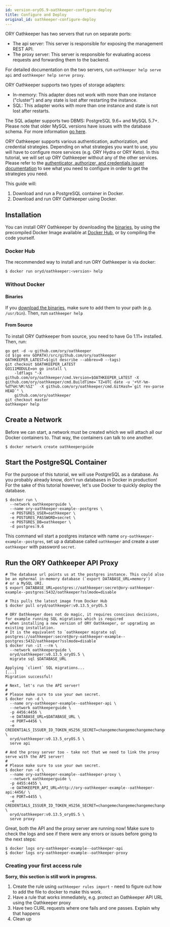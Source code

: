 ```yaml
---
id: version-oryOS.9-oathkeeper-configure-deploy
title: Configure and Deploy
original_id: oathkeeper-configure-deploy
---
```


ORY Oathkeeper has two servers that run on separate ports:

* The api server: This server is responsible for exposing the management REST API.
* The proxy server: This server is responsible for evaluating access requests and forwarding them to the backend.

For detailed documentation on the two servers, run `oathkeeper help serve api` and `oathkeeper help serve proxy`.

ORY Oathkeeper supports two types of storage adapters:

* In-memory: This adapter does not work with more than one instance ("cluster") and any state is lost after restarting the instance.
* SQL: This adapter works with more than one instance and state is not lost after restarts.

The SQL adapter supports two DBMS: PostgreSQL 9.6+ and MySQL 5.7+. Please note that
older MySQL versions have issues with the database schema.
For more information [go here](https://github.com/ory/hydra/issues/377).

ORY Oathkeeper supports various authentication, authorization, and credential strategies. Depending on what strategies
you want to use, you will have to configure more services (e.g. ORY Hydra or ORY Keto). In this tutorial, we will
set up ORY Oathkeeper without any of the other services. Please refer to the [authenticator, authorizer, and credentials
issuer documentation](./api-access-rules.md) to see what you need to configure in order to get the strategies you need.

This guide will:

1. Download and run a PostgreSQL container in Docker.
2. Download and run ORY Oathkeeper using Docker.

## Installation

You can install ORY Oathkeeper by downloading the [binaries](https://github.com/ory/oathkeeper/releases), by using
the precompiled Docker Image available at [Docker Hub](https://hub.docker.com/r/oryd/oathkeeper/), or by
compiling the code yourself.

### Docker Hub

The recommended way to install and run ORY Oathkeeper is via docker:

```sh
$ docker run oryd/oathkeeper:<version> help
```

### Without Docker

#### Binaries

If you [download the binaries](https://github.com/ory/oathkeeper/releases), make sure
to add them to your path (e.g. `/usr/bin`). Then, run `oathkeeper help`

#### From Source

To install ORY Oathkeeper from source, you need to have Go 1.11+ installed.
Then, run:

```
go get -d -u github.com/ory/oathkeeper
cd $(go env GOPATH)/src/github.com/ory/oathkeeper
OATHKEEPER_LATEST=$(git describe --abbrev=0 --tags)
git checkout $OATHKEEPER_LATEST
GO111MODULE=on go install \
    -ldflags "-X github.com/ory/oathkeeper/cmd.Version=$OATHKEEPER_LATEST -X github.com/ory/oathkeeper/cmd.BuildTime=`TZ=UTC date -u '+%Y-%m-%dT%H:%M:%SZ'` -X github.com/ory/oathkeeper/cmd.GitHash=`git rev-parse HEAD`" \
    github.com/ory/oathkeeper
git checkout master
oathkeeper help
```

## Create a Network

Before we can start, a network must be created which we will attach all our Docker containers to. That way, the containers
can talk to one another.

```
$ docker network create oathkeeperguide
```

## Start the PostgreSQL Container

For the purpose of this tutorial, we will use PostgreSQL as a database. As you probably already know, don't run databases in Docker in production!
For the sake of this tutorial however, let's use Docker to quickly deploy the database.

```
$ docker run \
  --network oathkeeperguide \
  --name ory-oathkeeper-example--postgres \
  -e POSTGRES_USER=oathkeeper \
  -e POSTGRES_PASSWORD=secret \
  -e POSTGRES_DB=oathkeeper \
  -d postgres:9.6
```

This command wil start a postgres instance with name `ory-oathkeeper-example--postgres`, set up a database called `oathkeeper`
and create a user `oathkeeper` with password `secret`.

## Run the ORY Oathkeeper API Proxy

```
# The database url points us at the postgres instance. This could also be an ephermal in-memory database (`export DATABASE_URL=memory`)
# or a MySQL URI.
$ export DATABASE_URL=postgres://oathkeeper:secret@ory-oathkeeper-example--postgres:5432/oathkeeper?sslmode=disable

# This pulls the latest image from Docker Hub
$ docker pull oryd/oathkeeper:v0.13.5_oryOS.5

# ORY Oathkeeper does not do magic, it requires conscious decisions, for example running SQL migrations which is required
# when installing a new version of ORY Oathkeeper, or upgrading an existing installation.
# It is the equivalent to `oathkeeper migrate sql postgres://oathkeeper:secret@ory-oathkeeper-example--postgres:5432/oathkeeper?sslmode=disable`
$ docker run -it --rm \
  --network oathkeeperguide \
  oryd/oathkeeper:v0.13.5_oryOS.5 \
  migrate sql $DATABASE_URL

Applying `client` SQL migrations...
[...]
Migration successful!

# Next, let's run the API server!
#
# Please make sure to use your own secret.
$ docker run -d \
  --name ory-oathkeeper-example--oathkeeper-api \
  --network oathkeeperguide \
  -p 4456:4456 \
  -e DATABASE_URL=$DATABASE_URL \
  -e PORT=4456 \
  -e CREDENTIALS_ISSUER_ID_TOKEN_HS256_SECRET=changemechangemechangemechangemedo \
  oryd/oathkeeper:v0.13.5_oryOS.5 \
  serve api

# And the proxy server too - take not that we need to link the proxy serve with the API server!
#
# Please make sure to use your own secret.
$ docker run -d \
  --name ory-oathkeeper-example--oathkeeper-proxy \
  --network oathkeeperguide \
  -p 4455:4455 \
  -e OATHKEEPER_API_URL=http://ory-oathkeeper-example--oathkeeper-api:4456/ \
  -e PORT=4455 \
  -e CREDENTIALS_ISSUER_ID_TOKEN_HS256_SECRET=changemechangemechangemechangeme \
  oryd/oathkeeper:v0.13.5_oryOS.5 \
  serve proxy
```

Great, both the API and the proxy server are running now! Make sure to check the logs and see if there were
any errors or issues before going to the next steps:

```
$ docker logs ory-oathkeeper-example--oathkeeper-api
$ docker logs ory-oathkeeper-example--oathkeeper-proxy
```

### Creating your first access rule

**Sorry, this section is still work in progress.**

1. Create the rule using `oathkeeper rules import` - need to figure out how to add the file to docker to make this work.
2. Have a rule that works immediately, e.g. protect an Oathkeeper API URL using the Oathkeeper proxy
3. Have two CURL requests where one fails and one passes. Explain why that happens
4. Clean up
